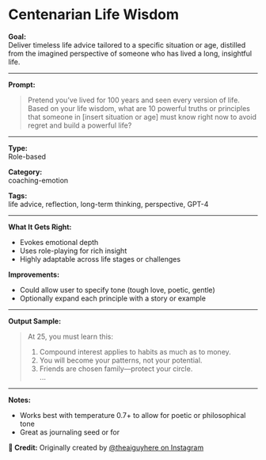 # Centenarian Life Wisdom

**Goal:**  
Deliver timeless life advice tailored to a specific situation or age, distilled from the imagined perspective of someone who has lived a long, insightful life.

---

**Prompt:**  
> Pretend you’ve lived for 100 years and seen every version of life. Based on your life wisdom, what are 10 powerful truths or principles that someone in [insert situation or age] must know right now to avoid regret and build a powerful life?

---

**Type:**  
Role-based

**Category:**  
coaching-emotion

**Tags:**  
life advice, reflection, long-term thinking, perspective, GPT-4

---

**What It Gets Right:**  
- Evokes emotional depth  
- Uses role-playing for rich insight  
- Highly adaptable across life stages or challenges

**Improvements:**  
- Could allow user to specify tone (tough love, poetic, gentle)  
- Optionally expand each principle with a story or example

---

**Output Sample:**  
> At 25, you must learn this:  
> 1) Compound interest applies to habits as much as to money.  
> 2) You will become your patterns, not your potential.  
> 3) Friends are chosen family—protect your circle.  
> ...  

---

**Notes:**  
- Works best with temperature 0.7+ to allow for poetic or philosophical tone  
- Great as journaling seed or for

**🙌 Credit:** Originally created by [@theaiguyhere on Instagram](https://www.instagram.com/p/DLe3LmdiBMO/?img_index=6&igsh=em5heXZ6djJraWF5)
